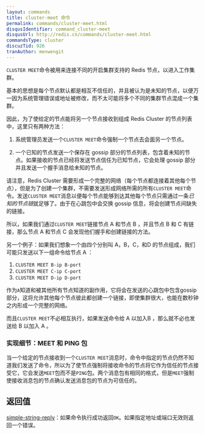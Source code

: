 ```yaml
---
layout: commands
title: cluster-meet 命令
permalink: commands/cluster-meet.html
disqusIdentifier: command_cluster-meet
disqusUrl: http://redis.cn/commands/cluster-meet.html
commandsType: cluster
discuzTid: 926
tranAuthor: menwengit
---
```


`CLUSTER MEET`命令被用来连接不同的开启集群支持的 Redis 节点，以进入工作集群。

基本的思想是每个节点默认都是相互不信任的，并且被认为是未知的节点，以便万一因为系统管理错误或地址被修改，而不太可能将多个不同的集群节点混成一个集群。

因此，为了使给定的节点能将另一个节点接收到组成 Redis Cluster 的节点列表中，这里只有两种方法：

1. 系统管理员发送一个`CLUSTER MEET`命令强制一个节点去会面另一个节点。

2. 一个已知的节点发送一个保存在 gossip 部分的节点列表，包含着未知的节点。如果接收的节点已经将发送节点信任为已知节点，它会处理 gossip 部分并且发送一个握手消息给未知的节点。

请注意，Redis Cluster 需要形成一个完整的网络（每个节点都连接着其他每个节点），但是为了创建一个集群，不需要发送形成网络所需的所有`CLUSTER MEET`命令。发送`CLUSTER MEET`消息以便每个节点能够到达其他每个节点只需通过一条*已知的节点链*就足够了。由于在心跳包中会交换 gossip 信息，将会创建节点间缺失的链接。

所以，如果我们通过`CLUSTER MEET`链接节点 A 和节点 B ，并且节点 B 和 C 有链接，那么节点 A 和节点 C 会发现他们握手和创建链接的方法。

另一个例子：如果我们想象一个由四个分别叫 A，B，C，和D 的节点组成，我们可能只发送以下一组命令给节点 A ：

1. `CLUSTER MEET B-ip B-port`
2. `CLUSTER MEET C-ip C-port`
3. `CLUSTER MEET D-ip D-port`

作为`A`知道和被其他所有节点知道的副作用，它将会在发送的心跳包中包含gossip部分，这将允许其他每个节点彼此都创建一个链接，即使集群很大，也能在数秒钟之内形成一个完整的网络。

而且`CLUSTER MEET`不必相互执行，如果发送命令给 A 以加入B ，那么就不必也发送给 B 以加入 A 。

### 实现细节：MEET 和 PING 包

当一个给定的节点接收到一个`CLUSTER MEET`消息时，命令中指定的节点仍然不知道我们发送了命令，所以为了使节点强制将接收命令的节点将它作为信任的节点接受它，它会发送`MEET`包而不是`PING`包。两个消息包有相同的格式，但是`MEET`强制使接收消息包的节点确认发送消息包的节点为可信任的。

## 返回值

[simple-string-reply](http://www.redis.cn/topics/protocol.html#simple-string-reply)：如果命令执行成功返回`OK`。如果指定地址或端口无效则返回一个错误。